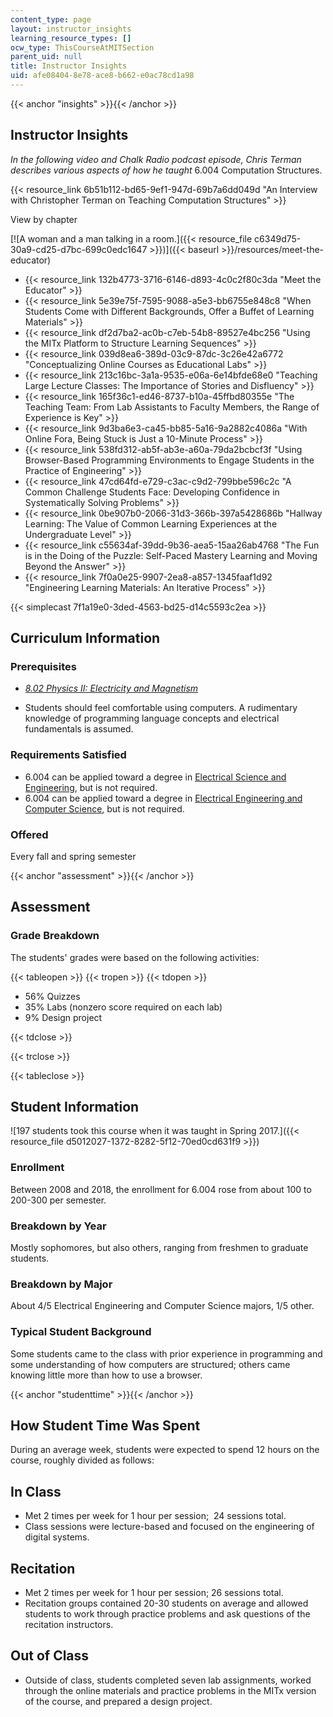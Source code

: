```yaml
---
content_type: page
layout: instructor_insights
learning_resource_types: []
ocw_type: ThisCourseAtMITSection
parent_uid: null
title: Instructor Insights
uid: afe08404-8e78-ace8-b662-e0ac78cd1a98
---
```


{{< anchor "insights" >}}{{< /anchor >}}

Instructor Insights
-------------------

_In the following video and Chalk Radio podcast episode, Chris Terman describes various aspects of how he taught_ 6.004 Computation Structures.

{{< resource_link 6b51b112-bd65-9ef1-947d-69b7a6dd049d "An Interview with Christopher Terman on Teaching Computation Structures" >}}

View by chapter

[![A woman and a man talking in a room.]({{< resource_file c6349d75-30a9-cd25-d7bc-699c0edc1647 >}})]({{< baseurl >}}/resources/meet-the-educator)

*   {{< resource_link 132b4773-3716-6146-d893-4c0c2f80c3da "Meet the Educator" >}}
*   {{< resource_link 5e39e75f-7595-9088-a5e3-bb6755e848c8 "When Students Come with Different Backgrounds, Offer a Buffet of Learning Materials" >}}
*   {{< resource_link df2d7ba2-ac0b-c7eb-54b8-89527e4bc256 "Using the MITx Platform to Structure Learning Sequences" >}}
*   {{< resource_link 039d8ea6-389d-03c9-87dc-3c26e42a6772 "Conceptualizing Online Courses as Educational Labs" >}}
*   {{< resource_link 213c16bc-3a1a-9535-e06a-6e14bfde68e0 "Teaching Large Lecture Classes: The Importance of Stories and Disfluency" >}}
*   {{< resource_link 165f36c1-ed46-8737-b10a-45ffbd80355e "The Teaching Team: From Lab Assistants to Faculty Members, the Range of Experience is Key" >}}
*   {{< resource_link 9d3ba6e3-ca45-bb85-5a16-9a2882c4086a "With Online Fora, Being Stuck is Just a 10-Minute Process" >}}
*   {{< resource_link 538fd312-ab5f-ab3e-a60a-79da2bcbcf3f "Using Browser-Based Programming Environments to Engage Students in the Practice of Engineering" >}}
*   {{< resource_link 47cd64fd-e729-c3ac-c9d2-799bbe596c2c "A Common Challenge Students Face: Developing Confidence in Systematically Solving Problems" >}}
*   {{< resource_link 0be907b0-2066-31d3-366b-397a5428686b "Hallway Learning: The Value of Common Learning Experiences at the Undergraduate Level" >}}
*   {{< resource_link c55634af-39dd-9b36-aea5-15aa26ab4768 "The Fun is in the Doing of the Puzzle: Self-Paced Mastery Learning and Moving Beyond the Answer" >}}
*   {{< resource_link 7f0a0e25-9907-2ea8-a857-1345faaf1d92 "Engineering Learning Materials: An Iterative Process" >}}

{{< simplecast 7f1a19e0-3ded-4563-bd25-d14c5593c2ea >}}

Curriculum Information
----------------------

### Prerequisites

*   _[8.02 Physics II: Electricity and Magnetism](/courses/8-02-physics-ii-electricity-and-magnetism-spring-2007)_

*   Students should feel comfortable using computers. A rudimentary knowledge of programming language concepts and electrical fundamentals is assumed.

### Requirements Satisfied

*   6.004 can be applied toward a degree in [Electrical Science and Engineering](https://www.eecs.mit.edu/academics-admissions/undergraduate-programs/course-6-1-electrical-science-and-engineering), but is not required.
*   6.004 can be applied toward a degree in [Electrical Engineering and Computer Science](https://www.eecs.mit.edu/academics-admissions/undergraduate-programs/course-6-2-electrical-eng-computer-science), but is not required.

### Offered

Every fall and spring semester

{{< anchor "assessment" >}}{{< /anchor >}}

Assessment
----------

### Grade Breakdown

The students' grades were based on the following activities:

{{< tableopen >}}
{{< tropen >}}
{{< tdopen >}}
- 56% Quizzes
- 35% Labs (nonzero score required on each lab)
- 9% Design project

{{< tdclose >}}

{{< trclose >}}

{{< tableclose >}}

Student Information
-------------------

![197 students took this course when it was taught in Spring 2017.]({{< resource_file d5012027-1372-8282-5f12-70ed0cd631f9 >}})

### Enrollment

Between 2008 and 2018, the enrollment for 6.004 rose from about 100 to 200-300 per semester.

### Breakdown by Year

Mostly sophomores, but also others, ranging from freshmen to graduate students.

### Breakdown by Major

About 4/5 Electrical Engineering and Computer Science majors, 1/5 other.

### Typical Student Background

Some students came to the class with prior experience in programming and some understanding of how computers are structured; others came knowing little more than how to use a browser.

{{< anchor "studenttime" >}}{{< /anchor >}}

How Student Time Was Spent
--------------------------

During an average week, students were expected to spend 12 hours on the course, roughly divided as follows:

In Class
--------

*   Met 2 times per week for 1 hour per session;  24 sessions total.
*   Class sessions were lecture-based and focused on the engineering of digital systems.

Recitation
----------

*   Met 2 times per week for 1 hour per session; 26 sessions total.
*   Recitation groups contained 20-30 students on average and allowed students to work through practice problems and ask questions of the recitation instructors.

Out of Class
------------

*   Outside of class, students completed seven lab assignments, worked through the online materials and practice problems in the MITx version of the course, and prepared a design project.